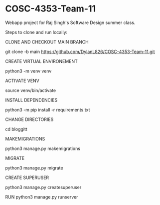 # COSC-4353-Team-11
Webapp project for Raj Singh's Software Design summer class.

Steps to clone and run locally:

CLONE AND CHECKOUT MAIN BRANCH

git clone -b main https://github.com/DylanL826/COSC-4353-Team-11.git

CREATE VIRTUAL ENVIRONEMENT

python3 -m venv venv

ACTIVATE VENV

source venv/bin/activate

INSTALL DEPENDENCIES

python3 -m pip install -r requirements.txt

CHANGE DIRECTORIES

cd bloggitt

MAKEMIGRATIONS

python3 manage.py makemigrations

MIGRATE

python3 manage.py migrate

CREATE SUPERUSER

python3 manage.py createsuperuser

RUN
python3 manage.py runserver
